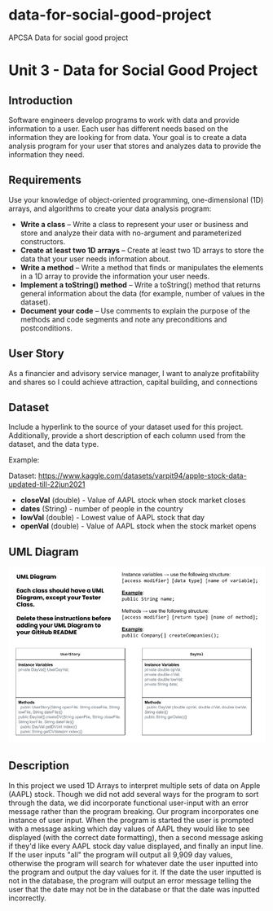 # data-for-social-good-project
APCSA Data for social good project
# Unit 3 - Data for Social Good Project 

## Introduction 

Software engineers develop programs to work with data and provide information to a user. Each user has different needs based on the information they are looking for from data. Your goal is to create a data analysis program for your user that stores and analyzes data to provide the information they need. 

## Requirements 

Use your knowledge of object-oriented programming, one-dimensional (1D) arrays, and algorithms to create your data analysis program: 
- **Write a class** – Write a class to represent your user or business and store and analyze their data with no-argument and parameterized constructors. 
- **Create at least two 1D arrays** – Create at least two 1D arrays to store the data that your user needs information about. 
- **Write a method** – Write a method that finds or manipulates the elements in a 1D array to provide the information your user needs. 
- **Implement a toString() method** – Write a toString() method that returns general information about the data (for example, number of values in the dataset). 
- **Document your code** – Use comments to explain the purpose of the methods and code segments and note any preconditions and postconditions. 

## User Story 

As a financier and advisory service manager, I want to analyze profitability and shares so I could achieve attraction, capital building, and connections

## Dataset 

Include a hyperlink to the source of your dataset used for this project. Additionally, provide a short description of each column used from the dataset, and the data type. 

Example: 

Dataset: https://www.kaggle.com/datasets/varpit94/apple-stock-data-updated-till-22jun2021 
- **closeVal** (double) - Value of AAPL stock when stock market closes
- **dates** (String) - number of people in the country 
- **lowVal** (double) - Lowest value of AAPL stock that day
- **openVal** (double) - Value of AAPL stock when the stock market opens

## UML Diagram 


![UML Diagram for my project](U3UMLDiagram.png) 

## Description 


In this project we used 1D Arrays to interpret multiple sets of data on Apple (AAPL) stock. Though we did not add several ways for the program to sort through the data, we did incorporate functional user-input with an error message rather than the program breaking. Our program incorporates one instance of user input. When the program is started the user is prompted with a message asking which day values of AAPL they would like to see displayed (with the correct date formatting), then a second message asking if they'd like every AAPL stock day value displayed, and finally an input line. If the user inputs "all" the program will output all 9,909 day values, otherwise the program will search for whatever date the user inputted into the program and output the day values for it. If the date the user inputted is not in the database, the program will output an error message telling the user that the date may not be in the database or that the date was inputted incorrectly.